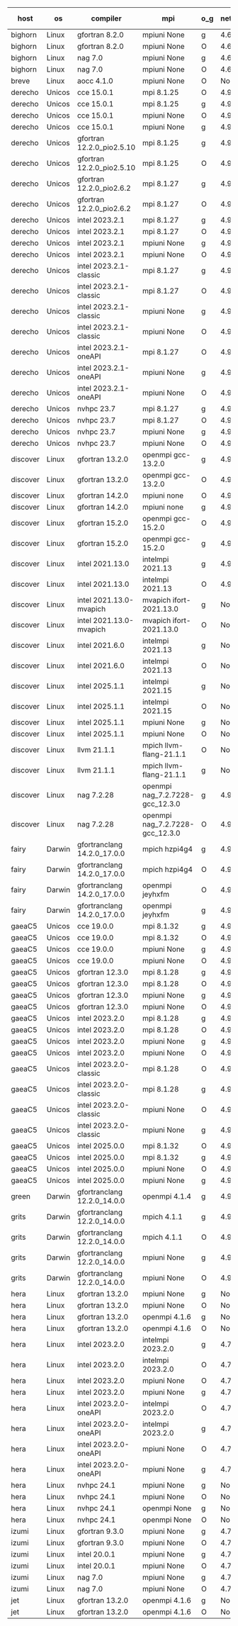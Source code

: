 

| host     | os       | compiler                              | mpi                      | o_g        | netcdf        | build       | u_pass          | u_fail          | s_pass            | s_fail            | e_pass             | e_fail             | nuopc_pass       | nuopc_fail       | artifacts link          |
|----------|----------|---------------------------------------|--------------------------|------------|---------------|-------------|-----------------|-----------------|-------------------|-------------------|--------------------|--------------------|------------------|------------------|-------------------------|
| bighorn | Linux | gfortran 8.2.0 | mpiuni None  | g | 4.6.1  | PASS | 12660 | 0 | 9 | 0 | 43 | 0 | None | None | <a href="https://github.com/esmf-org/esmf-test-artifacts/tree/ef75836139714316423c567cb59aa5ee9b963735/develop/gfortran/8.2.0/g/mpiuni/None" target="_blank">ef75836</a> | 
| bighorn | Linux | gfortran 8.2.0 | mpiuni None  | O | 4.6.1  | PASS | 12660 | 0 | 9 | 0 | 43 | 0 | None | None | <a href="https://github.com/esmf-org/esmf-test-artifacts/tree/95fa087710cacfb4b07c4b8a09a3c7a9d7d3254d/develop/gfortran/8.2.0/O/mpiuni/None" target="_blank">95fa087</a> | 
| bighorn | Linux | nag 7.0 | mpiuni None  | g | 4.6.1  | PASS | 12660 | 0 | 9 | 0 | 43 | 0 | None | None | <a href="https://github.com/esmf-org/esmf-test-artifacts/tree/07fbfb9b5df856abac39cbbd08770c88eed66d8e/develop/nag/7.0/g/mpiuni/None" target="_blank">07fbfb9</a> | 
| bighorn | Linux | nag 7.0 | mpiuni None  | O | 4.6.1  | PASS | 12660 | 0 | 9 | 0 | 43 | 0 | None | None | <a href="https://github.com/esmf-org/esmf-test-artifacts/tree/b933653c3b7d50666ba6ac208507d910e7465752/develop/nag/7.0/O/mpiuni/None" target="_blank">b933653</a> | 
| breve | Linux | aocc 4.1.0 | mpiuni None  | O | None  | PASS | 12634 | 26 | 9 | 0 | 43 | 0 | None | None | <a href="https://github.com/esmf-org/esmf-test-artifacts/tree/d7b588e4bb1671f38ccba217d20c7f5322fcd5da/develop/aocc/4.1.0/O/mpiuni/None" target="_blank">d7b588e</a> | 
| derecho | Unicos | cce 15.0.1 | mpi 8.1.25  | O | 4.9.2  | PASS | 14252 | 79 | 51 | 0 | 81 | 0 | 63 | 0 | <a href="https://github.com/esmf-org/esmf-test-artifacts/tree/22819756f286304bf0671b3b005ff4791ce768f4/develop/cce/15.0.1/O/mpi/8.1.25" target="_blank">2281975</a> | 
| derecho | Unicos | cce 15.0.1 | mpi 8.1.25  | g | 4.9.2  | PASS | 14132 | 199 | 51 | 0 | 81 | 0 | 63 | 0 | <a href="https://github.com/esmf-org/esmf-test-artifacts/tree/68b1e4c551fac76d4637dc3681336429efaf05d1/develop/cce/15.0.1/g/mpi/8.1.25" target="_blank">68b1e4c</a> | 
| derecho | Unicos | cce 15.0.1 | mpiuni None  | O | 4.9.2  | PASS | 12424 | 236 | 9 | 0 | 43 | 0 | None | None | <a href="https://github.com/esmf-org/esmf-test-artifacts/tree/086193d6ba92c24827679407f6998ff6e380ff0c/develop/cce/15.0.1/O/mpiuni/None" target="_blank">086193d</a> | 
| derecho | Unicos | cce 15.0.1 | mpiuni None  | g | 4.9.2  | PASS | 12583 | 77 | 9 | 0 | 43 | 0 | None | None | <a href="https://github.com/esmf-org/esmf-test-artifacts/tree/42bebf5b7eee4194e8ddaf1189cdcfcdc167f0c0/develop/cce/15.0.1/g/mpiuni/None" target="_blank">42bebf5</a> | 
| derecho | Unicos | gfortran 12.2.0_pio2.5.10 | mpi 8.1.25  | g | 4.9.2  | PASS | 14331 | 0 | 51 | 0 | 81 | 0 | 63 | 0 | <a href="https://github.com/esmf-org/esmf-test-artifacts/tree/57c1db39ae4b82e2049435876b11acbdf83c7556/develop/gfortran/12.2.0_pio2.5.10/g/mpi/8.1.25" target="_blank">57c1db3</a> | 
| derecho | Unicos | gfortran 12.2.0_pio2.5.10 | mpi 8.1.25  | O | 4.9.2  | PASS | 14331 | 0 | 51 | 0 | 81 | 0 | 63 | 0 | <a href="https://github.com/esmf-org/esmf-test-artifacts/tree/7e9e62da1c5b8e0214f3b1ce5a08088b6f53b8ae/develop/gfortran/12.2.0_pio2.5.10/O/mpi/8.1.25" target="_blank">7e9e62d</a> | 
| derecho | Unicos | gfortran 12.2.0_pio2.6.2 | mpi 8.1.27  | g | 4.9.2  | PASS | 14331 | 0 | 51 | 0 | 81 | 0 | 63 | 0 | <a href="https://github.com/esmf-org/esmf-test-artifacts/tree/bfff5ed63aed4816761e9a86beb6777b967537be/develop/gfortran/12.2.0_pio2.6.2/g/mpi/8.1.27" target="_blank">bfff5ed</a> | 
| derecho | Unicos | gfortran 12.2.0_pio2.6.2 | mpi 8.1.27  | O | 4.9.2  | PASS | 14331 | 0 | 51 | 0 | 81 | 0 | 63 | 0 | <a href="https://github.com/esmf-org/esmf-test-artifacts/tree/8ebbbbde5757071005d71e5fbb8997858b7c9324/develop/gfortran/12.2.0_pio2.6.2/O/mpi/8.1.27" target="_blank">8ebbbbd</a> | 
| derecho | Unicos | intel 2023.2.1 | mpi 8.1.27  | g | 4.9.2  | PASS | 14331 | 0 | 51 | 0 | 81 | 0 | 64 | 0 | <a href="https://github.com/esmf-org/esmf-test-artifacts/tree/158b508913d23e746e41d82a13b67d3c9cad7062/develop/intel/2023.2.1/g/mpi/8.1.27" target="_blank">158b508</a> | 
| derecho | Unicos | intel 2023.2.1 | mpi 8.1.27  | O | 4.9.2  | PASS | 14331 | 0 | 51 | 0 | 81 | 0 | 64 | 0 | <a href="https://github.com/esmf-org/esmf-test-artifacts/tree/207ca8959dc3a3901e0ff38ec84f07cca7ec1ba8/develop/intel/2023.2.1/O/mpi/8.1.27" target="_blank">207ca89</a> | 
| derecho | Unicos | intel 2023.2.1 | mpiuni None  | g | 4.9.2  | PASS | 12660 | 0 | 9 | 0 | 43 | 0 | None | None | <a href="https://github.com/esmf-org/esmf-test-artifacts/tree/02029f14f88368823ffac26e49232b0ce8fe38f2/develop/intel/2023.2.1/g/mpiuni/None" target="_blank">02029f1</a> | 
| derecho | Unicos | intel 2023.2.1 | mpiuni None  | O | 4.9.2  | PASS | 12660 | 0 | 9 | 0 | 43 | 0 | None | None | <a href="https://github.com/esmf-org/esmf-test-artifacts/tree/30bf7e09b158d92f50bc8969d948f5710888fdc1/develop/intel/2023.2.1/O/mpiuni/None" target="_blank">30bf7e0</a> | 
| derecho | Unicos | intel 2023.2.1-classic | mpi 8.1.27  | g | 4.9.2  | PASS | None | None | None | None | None | None | None | None | <a href="https://github.com/esmf-org/esmf-test-artifacts/tree/745cdb649f29e87b58c9fc94a301d1f28fa812cb/develop/intel/2023.2.1-classic/g/mpi/8.1.27" target="_blank">745cdb6</a> | 
| derecho | Unicos | intel 2023.2.1-classic | mpi 8.1.27  | O | 4.9.2  | PASS | 14331 | 0 | 51 | 0 | 81 | 0 | 63 | 0 | <a href="https://github.com/esmf-org/esmf-test-artifacts/tree/bb448d0f8db72aedc2aa06d5ecea423cc7904e57/develop/intel/2023.2.1-classic/O/mpi/8.1.27" target="_blank">bb448d0</a> | 
| derecho | Unicos | intel 2023.2.1-classic | mpiuni None  | g | 4.9.2  | PASS | 12660 | 0 | 9 | 0 | 43 | 0 | None | None | <a href="https://github.com/esmf-org/esmf-test-artifacts/tree/9705fb737431da377fe1bce047fd3f39c737ee77/develop/intel/2023.2.1-classic/g/mpiuni/None" target="_blank">9705fb7</a> | 
| derecho | Unicos | intel 2023.2.1-classic | mpiuni None  | O | 4.9.2  | PASS | 12660 | 0 | 9 | 0 | 43 | 0 | None | None | <a href="https://github.com/esmf-org/esmf-test-artifacts/tree/12ccfd6b95f23e64ea9ad391ab88d0f921747e15/develop/intel/2023.2.1-classic/O/mpiuni/None" target="_blank">12ccfd6</a> | 
| derecho | Unicos | intel 2023.2.1-oneAPI | mpi 8.1.27  | O | 4.9.2  | PASS | 14331 | 0 | 50 | 1 | 81 | 0 | 63 | 0 | <a href="https://github.com/esmf-org/esmf-test-artifacts/tree/69a32bc8d8edefb5b9ef090e896083b89deb24f7/develop/intel/2023.2.1-oneAPI/O/mpi/8.1.27" target="_blank">69a32bc</a> | 
| derecho | Unicos | intel 2023.2.1-oneAPI | mpiuni None  | g | 4.9.2  | PASS | 12660 | 0 | 9 | 0 | 43 | 0 | None | None | <a href="https://github.com/esmf-org/esmf-test-artifacts/tree/e2049197e98e1e43205f1920d9c5693afa646eb9/develop/intel/2023.2.1-oneAPI/g/mpiuni/None" target="_blank">e204919</a> | 
| derecho | Unicos | intel 2023.2.1-oneAPI | mpiuni None  | O | 4.9.2  | PASS | 12660 | 0 | 9 | 0 | 43 | 0 | None | None | <a href="https://github.com/esmf-org/esmf-test-artifacts/tree/39a1075f6aba6365d335eaa9a8392c06c4090094/develop/intel/2023.2.1-oneAPI/O/mpiuni/None" target="_blank">39a1075</a> | 
| derecho | Unicos | nvhpc 23.7 | mpi 8.1.27  | g | 4.9.2  | PASS | 14331 | 0 | 51 | 0 | 81 | 0 | 63 | 0 | <a href="https://github.com/esmf-org/esmf-test-artifacts/tree/25dd9c26df4bfb433c78c9569b0033f1db03cfe3/develop/nvhpc/23.7/g/mpi/8.1.27" target="_blank">25dd9c2</a> | 
| derecho | Unicos | nvhpc 23.7 | mpi 8.1.27  | O | 4.9.2  | PASS | 14331 | 0 | 51 | 0 | 81 | 0 | 63 | 0 | <a href="https://github.com/esmf-org/esmf-test-artifacts/tree/35f3f29f2cf67ae0470f09b5fd02cb9f26602d14/develop/nvhpc/23.7/O/mpi/8.1.27" target="_blank">35f3f29</a> | 
| derecho | Unicos | nvhpc 23.7 | mpiuni None  | g | 4.9.2  | PASS | 12660 | 0 | 9 | 0 | 43 | 0 | None | None | <a href="https://github.com/esmf-org/esmf-test-artifacts/tree/8ae50bd922f058565f9468b925c89937f6925db2/develop/nvhpc/23.7/g/mpiuni/None" target="_blank">8ae50bd</a> | 
| derecho | Unicos | nvhpc 23.7 | mpiuni None  | O | 4.9.2  | PASS | 12660 | 0 | 9 | 0 | 43 | 0 | None | None | <a href="https://github.com/esmf-org/esmf-test-artifacts/tree/c587254996b0a9b0d3c6f907e16cdc4002523e28/develop/nvhpc/23.7/O/mpiuni/None" target="_blank">c587254</a> | 
| discover | Linux | gfortran 13.2.0 | openmpi gcc-13.2.0  | g | 4.9.2  | PASS | None | None | None | None | None | None | None | None | <a href="https://github.com/esmf-org/esmf-test-artifacts/tree/cde984f6ae0c6d33dc89bbee83b4ecf0f6f8c99d/develop/gfortran/13.2.0/g/openmpi/gcc-13.2.0" target="_blank">cde984f</a> | 
| discover | Linux | gfortran 13.2.0 | openmpi gcc-13.2.0  | O | 4.9.2  | PASS | 14331 | 0 | 51 | 0 | 81 | 0 | 63 | 0 | <a href="https://github.com/esmf-org/esmf-test-artifacts/tree/d65bcdf9625751ab2c5c02ce8535d24261021a91/develop/gfortran/13.2.0/O/openmpi/gcc-13.2.0" target="_blank">d65bcdf</a> | 
| discover | Linux | gfortran 14.2.0 | mpiuni none  | O | 4.9.2  | PASS | None | None | None | None | None | None | None | None | <a href="https://github.com/esmf-org/esmf-test-artifacts/tree/72ea0f6e547c7303429ebe07c13a1525f6d9dd94/develop/gfortran/14.2.0/O/mpiuni/none" target="_blank">72ea0f6</a> | 
| discover | Linux | gfortran 14.2.0 | mpiuni none  | g | 4.9.2  | PASS | None | None | None | None | None | None | None | None | <a href="https://github.com/esmf-org/esmf-test-artifacts/tree/51d760ccf6551cf0e645c18e15f2b3b797ab0532/develop/gfortran/14.2.0/g/mpiuni/none" target="_blank">51d760c</a> | 
| discover | Linux | gfortran 15.2.0 | openmpi gcc-15.2.0  | O | 4.9.2  | FAIL | None | None | None | None | None | None | None | None | <a href="https://github.com/esmf-org/esmf-test-artifacts/tree/6a348fac3631fd9a111bd826c8508aba67c70066/develop/gfortran/15.2.0/O/openmpi/gcc-15.2.0" target="_blank">6a348fa</a> | 
| discover | Linux | gfortran 15.2.0 | openmpi gcc-15.2.0  | g | 4.9.2  | FAIL | None | None | None | None | None | None | None | None | <a href="https://github.com/esmf-org/esmf-test-artifacts/tree/53d7566016c166c35fc2be45e6dccb153f9be1dd/develop/gfortran/15.2.0/g/openmpi/gcc-15.2.0" target="_blank">53d7566</a> | 
| discover | Linux | intel 2021.13.0 | intelmpi 2021.13  | g | 4.9.2  | PASS | None | None | None | None | None | None | None | None | <a href="https://github.com/esmf-org/esmf-test-artifacts/tree/04fcdece092fa02e4c76e573897b6217e8319c1e/develop/intel/2021.13.0/g/intelmpi/2021.13" target="_blank">04fcdec</a> | 
| discover | Linux | intel 2021.13.0 | intelmpi 2021.13  | O | 4.9.2  | PASS | None | None | None | None | None | None | None | None | <a href="https://github.com/esmf-org/esmf-test-artifacts/tree/2bd7182a46a4c670979923364307de2fac92af3d/develop/intel/2021.13.0/O/intelmpi/2021.13" target="_blank">2bd7182</a> | 
| discover | Linux | intel 2021.13.0-mvapich | mvapich ifort-2021.13.0  | g | None  | PASS | None | None | None | None | None | None | None | None | <a href="https://github.com/esmf-org/esmf-test-artifacts/tree/acc25ffd92161544f19a78cb5f16ece6fbb172bb/develop/intel/2021.13.0-mvapich/g/mvapich/ifort-2021.13.0" target="_blank">acc25ff</a> | 
| discover | Linux | intel 2021.13.0-mvapich | mvapich ifort-2021.13.0  | O | None  | PASS | None | None | None | None | None | None | None | None | <a href="https://github.com/esmf-org/esmf-test-artifacts/tree/d191f0e7f2de852736ce787fa0c3ea0b856e19b0/develop/intel/2021.13.0-mvapich/O/mvapich/ifort-2021.13.0" target="_blank">d191f0e</a> | 
| discover | Linux | intel 2021.6.0 | intelmpi 2021.13  | g | None  | PASS | None | None | None | None | None | None | None | None | <a href="https://github.com/esmf-org/esmf-test-artifacts/tree/fe79c069bed2867ff88191e15b338f0ee5b22330/develop/intel/2021.6.0/g/intelmpi/2021.13" target="_blank">fe79c06</a> | 
| discover | Linux | intel 2021.6.0 | intelmpi 2021.13  | O | None  | PASS | None | None | None | None | None | None | None | None | <a href="https://github.com/esmf-org/esmf-test-artifacts/tree/10e1fc22de88c8be00302f5027315b482d3f7541/develop/intel/2021.6.0/O/intelmpi/2021.13" target="_blank">10e1fc2</a> | 
| discover | Linux | intel 2025.1.1 | intelmpi 2021.15  | g | None  | PASS | None | None | None | None | None | None | None | None | <a href="https://github.com/esmf-org/esmf-test-artifacts/tree/a38987c34974bd40a51c43c9d1d3567a4a6c5fc8/develop/intel/2025.1.1/g/intelmpi/2021.15" target="_blank">a38987c</a> | 
| discover | Linux | intel 2025.1.1 | intelmpi 2021.15  | O | None  | PASS | None | None | None | None | None | None | None | None | <a href="https://github.com/esmf-org/esmf-test-artifacts/tree/9f36100f27163b59a90299e86b9059625f053941/develop/intel/2025.1.1/O/intelmpi/2021.15" target="_blank">9f36100</a> | 
| discover | Linux | intel 2025.1.1 | mpiuni None  | g | None  | PASS | 12660 | 0 | 9 | 0 | 43 | 0 | None | None | <a href="https://github.com/esmf-org/esmf-test-artifacts/tree/0900817130e918ff5e3b64dbd0519f7e0b322e22/develop/intel/2025.1.1/g/mpiuni/None" target="_blank">0900817</a> | 
| discover | Linux | intel 2025.1.1 | mpiuni None  | O | None  | PASS | 12660 | 0 | 9 | 0 | 43 | 0 | None | None | <a href="https://github.com/esmf-org/esmf-test-artifacts/tree/66cebbc02a79e21e02e0ff94a50d7091566b866a/develop/intel/2025.1.1/O/mpiuni/None" target="_blank">66cebbc</a> | 
| discover | Linux | llvm 21.1.1 | mpich llvm-flang-21.1.1  | O | None  | PASS | None | None | None | None | None | None | None | None | <a href="https://github.com/esmf-org/esmf-test-artifacts/tree/d05e4b79f5593d3eb5ddd4045a13ece3b8c78f5d/develop/llvm/21.1.1/O/mpich/llvm-flang-21.1.1" target="_blank">d05e4b7</a> | 
| discover | Linux | llvm 21.1.1 | mpich llvm-flang-21.1.1  | g | None  | PASS | None | None | None | None | None | None | None | None | <a href="https://github.com/esmf-org/esmf-test-artifacts/tree/b98cef25b386902f44cf1a3a9c049bff3f79b1ef/develop/llvm/21.1.1/g/mpich/llvm-flang-21.1.1" target="_blank">b98cef2</a> | 
| discover | Linux | nag 7.2.28 | openmpi nag_7.2.7228-gcc_12.3.0  | g | 4.9.2  | PASS | None | None | None | None | None | None | None | None | <a href="https://github.com/esmf-org/esmf-test-artifacts/tree/69734847f160cb5def771d3f2a866de0af00188c/develop/nag/7.2.28/g/openmpi/nag_7.2.7228-gcc_12.3.0" target="_blank">6973484</a> | 
| discover | Linux | nag 7.2.28 | openmpi nag_7.2.7228-gcc_12.3.0  | O | 4.9.2  | PASS | None | None | None | None | None | None | None | None | <a href="https://github.com/esmf-org/esmf-test-artifacts/tree/1e4e633cf646f80be2d1a0ecba14f6d3fc81cbda/develop/nag/7.2.28/O/openmpi/nag_7.2.7228-gcc_12.3.0" target="_blank">1e4e633</a> | 
| fairy | Darwin | gfortranclang 14.2.0_17.0.0 | mpich hzpi4g4  | g | 4.9.2  | PASS | None | None | None | None | None | None | None | None | <a href="https://github.com/esmf-org/esmf-test-artifacts/tree/f5e4fced7e5427d85ae20db60e267bb9a9904e1d/develop/gfortranclang/14.2.0_17.0.0/g/mpich/hzpi4g4" target="_blank">f5e4fce</a> | 
| fairy | Darwin | gfortranclang 14.2.0_17.0.0 | mpich hzpi4g4  | O | 4.9.2  | PASS | 14330 | 1 | 51 | 0 | 81 | 0 | 63 | 0 | <a href="https://github.com/esmf-org/esmf-test-artifacts/tree/119791f9ee6cafa4b8caf49ae6cb5b07f35514e8/develop/gfortranclang/14.2.0_17.0.0/O/mpich/hzpi4g4" target="_blank">119791f</a> | 
| fairy | Darwin | gfortranclang 14.2.0_17.0.0 | openmpi jeyhxfm  | O | 4.9.2  | PASS | 14331 | 0 | 51 | 0 | 81 | 0 | 63 | 0 | <a href="https://github.com/esmf-org/esmf-test-artifacts/tree/46323735a05fc1148aca7195adfea8f03d4a76d7/develop/gfortranclang/14.2.0_17.0.0/O/openmpi/jeyhxfm" target="_blank">4632373</a> | 
| fairy | Darwin | gfortranclang 14.2.0_17.0.0 | openmpi jeyhxfm  | g | 4.9.2  | PASS | 14331 | 0 | 51 | 0 | 81 | 0 | 63 | 0 | <a href="https://github.com/esmf-org/esmf-test-artifacts/tree/461dc3131b420d84e045e9858c8d45d78a16f0bc/develop/gfortranclang/14.2.0_17.0.0/g/openmpi/jeyhxfm" target="_blank">461dc31</a> | 
| gaeaC5 | Unicos | cce 19.0.0 | mpi 8.1.32  | g | 4.9.0  | PASS | 9775 | 4286 | None | None | None | None | 62 | 1 | <a href="https://github.com/esmf-org/esmf-test-artifacts/tree/b07d87e5ee0c0e5d2e5eb089052ba517b7cdf923/develop/cce/19.0.0/g/mpi/8.1.32" target="_blank">b07d87e</a> | 
| gaeaC5 | Unicos | cce 19.0.0 | mpi 8.1.32  | O | 4.9.0  | PASS | 14284 | 47 | None | None | None | None | 62 | 1 | <a href="https://github.com/esmf-org/esmf-test-artifacts/tree/cb0c8dfaf9bed62fdce5b7ed95c3e33e3760d896/develop/cce/19.0.0/O/mpi/8.1.32" target="_blank">cb0c8df</a> | 
| gaeaC5 | Unicos | cce 19.0.0 | mpiuni None  | g | 4.9.0  | PASS | 8895 | 3765 | None | None | None | None | None | None | <a href="https://github.com/esmf-org/esmf-test-artifacts/tree/a445368b9687c8fc77d4beb0f3a7265d35737abe/develop/cce/19.0.0/g/mpiuni/None" target="_blank">a445368</a> | 
| gaeaC5 | Unicos | cce 19.0.0 | mpiuni None  | O | 4.9.0  | PASS | 12616 | 44 | None | None | None | None | None | None | <a href="https://github.com/esmf-org/esmf-test-artifacts/tree/c2ad63ba43196b8bfddd1e038cff0be44ef8c044/develop/cce/19.0.0/O/mpiuni/None" target="_blank">c2ad63b</a> | 
| gaeaC5 | Unicos | gfortran 12.3.0 | mpi 8.1.28  | g | 4.9.0  | PASS | 14331 | 0 | 51 | 0 | 81 | 0 | 63 | 0 | <a href="https://github.com/esmf-org/esmf-test-artifacts/tree/481847d462742b7a6b66d895be4d92bce1091581/develop/gfortran/12.3.0/g/mpi/8.1.28" target="_blank">481847d</a> | 
| gaeaC5 | Unicos | gfortran 12.3.0 | mpi 8.1.28  | O | 4.9.0  | PASS | 14331 | 0 | 51 | 0 | 81 | 0 | 63 | 0 | <a href="https://github.com/esmf-org/esmf-test-artifacts/tree/f82056fdd6c94282292a3fb0096938df87c12c23/develop/gfortran/12.3.0/O/mpi/8.1.28" target="_blank">f82056f</a> | 
| gaeaC5 | Unicos | gfortran 12.3.0 | mpiuni None  | g | 4.9.0  | PASS | 12660 | 0 | 9 | 0 | 43 | 0 | None | None | <a href="https://github.com/esmf-org/esmf-test-artifacts/tree/2638b43bde070f7840eed979e8fa0d9d759c5ee9/develop/gfortran/12.3.0/g/mpiuni/None" target="_blank">2638b43</a> | 
| gaeaC5 | Unicos | gfortran 12.3.0 | mpiuni None  | O | 4.9.0  | PASS | 12660 | 0 | 9 | 0 | 43 | 0 | None | None | <a href="https://github.com/esmf-org/esmf-test-artifacts/tree/05cff980f8d8ff4dfc7c8874ba959ba4e0ca24b0/develop/gfortran/12.3.0/O/mpiuni/None" target="_blank">05cff98</a> | 
| gaeaC5 | Unicos | intel 2023.2.0 | mpi 8.1.28  | g | 4.9.0  | PASS | 14331 | 0 | 51 | 0 | 81 | 0 | 63 | 0 | <a href="https://github.com/esmf-org/esmf-test-artifacts/tree/f5b67773fefcc404da82c90e31586f7b0622aa53/develop/intel/2023.2.0/g/mpi/8.1.28" target="_blank">f5b6777</a> | 
| gaeaC5 | Unicos | intel 2023.2.0 | mpi 8.1.28  | O | 4.9.0  | PASS | 14331 | 0 | 51 | 0 | 81 | 0 | 63 | 0 | <a href="https://github.com/esmf-org/esmf-test-artifacts/tree/9d3c8a2dfef3aa68467750ee02c7eb9b3d7fb44b/develop/intel/2023.2.0/O/mpi/8.1.28" target="_blank">9d3c8a2</a> | 
| gaeaC5 | Unicos | intel 2023.2.0 | mpiuni None  | g | 4.9.0  | PASS | 12660 | 0 | 9 | 0 | 43 | 0 | None | None | <a href="https://github.com/esmf-org/esmf-test-artifacts/tree/fec62abfa633ffc90fd14fca2ea19377bbeac461/develop/intel/2023.2.0/g/mpiuni/None" target="_blank">fec62ab</a> | 
| gaeaC5 | Unicos | intel 2023.2.0 | mpiuni None  | O | 4.9.0  | PASS | 12660 | 0 | 9 | 0 | 43 | 0 | None | None | <a href="https://github.com/esmf-org/esmf-test-artifacts/tree/374af8c496453ce7096239f69a421cf6b6495162/develop/intel/2023.2.0/O/mpiuni/None" target="_blank">374af8c</a> | 
| gaeaC5 | Unicos | intel 2023.2.0-classic | mpi 8.1.28  | O | 4.9.0  | PASS | 14331 | 0 | 51 | 0 | 81 | 0 | 63 | 0 | <a href="https://github.com/esmf-org/esmf-test-artifacts/tree/a2152af2804e1c4a2c26aed1183d5395a69f5258/develop/intel/2023.2.0-classic/O/mpi/8.1.28" target="_blank">a2152af</a> | 
| gaeaC5 | Unicos | intel 2023.2.0-classic | mpi 8.1.28  | g | 4.9.0  | PASS | 14331 | 0 | 51 | 0 | 81 | 0 | 63 | 0 | <a href="https://github.com/esmf-org/esmf-test-artifacts/tree/1605449d895bdd8369a09f44af4941e92aacd10f/develop/intel/2023.2.0-classic/g/mpi/8.1.28" target="_blank">1605449</a> | 
| gaeaC5 | Unicos | intel 2023.2.0-classic | mpiuni None  | O | 4.9.0  | PASS | 12660 | 0 | 9 | 0 | 43 | 0 | None | None | <a href="https://github.com/esmf-org/esmf-test-artifacts/tree/2ebb3d100a6bf68298ac3752be906daedcf3195a/develop/intel/2023.2.0-classic/O/mpiuni/None" target="_blank">2ebb3d1</a> | 
| gaeaC5 | Unicos | intel 2023.2.0-classic | mpiuni None  | g | 4.9.0  | PASS | 12660 | 0 | 9 | 0 | 43 | 0 | None | None | <a href="https://github.com/esmf-org/esmf-test-artifacts/tree/a0b4432c9389615da604bd83543a8e8d66d0fa7b/develop/intel/2023.2.0-classic/g/mpiuni/None" target="_blank">a0b4432</a> | 
| gaeaC5 | Unicos | intel 2025.0.0 | mpi 8.1.32  | O | 4.9.0  | PASS | 14331 | 0 | 51 | 0 | 81 | 0 | 63 | 0 | <a href="https://github.com/esmf-org/esmf-test-artifacts/tree/6070d126d60f8c173dfffbde8d47f66ab92b8689/develop/intel/2025.0.0/O/mpi/8.1.32" target="_blank">6070d12</a> | 
| gaeaC5 | Unicos | intel 2025.0.0 | mpi 8.1.32  | g | 4.9.0  | PASS | 14331 | 0 | 51 | 0 | 81 | 0 | 63 | 0 | <a href="https://github.com/esmf-org/esmf-test-artifacts/tree/ecc5933cc82b0723f6abe4f8f1c1b1fdc1de4b8f/develop/intel/2025.0.0/g/mpi/8.1.32" target="_blank">ecc5933</a> | 
| gaeaC5 | Unicos | intel 2025.0.0 | mpiuni None  | O | 4.9.0  | PASS | 12660 | 0 | 9 | 0 | 43 | 0 | None | None | <a href="https://github.com/esmf-org/esmf-test-artifacts/tree/d98f1e14517f774bf764637cb8138c6eba8d3fa4/develop/intel/2025.0.0/O/mpiuni/None" target="_blank">d98f1e1</a> | 
| gaeaC5 | Unicos | intel 2025.0.0 | mpiuni None  | g | 4.9.0  | PASS | 12660 | 0 | 9 | 0 | 43 | 0 | None | None | <a href="https://github.com/esmf-org/esmf-test-artifacts/tree/510d1c693a5a1fcf31e9629dd1ac7c52936c7d13/develop/intel/2025.0.0/g/mpiuni/None" target="_blank">510d1c6</a> | 
| green | Darwin | gfortranclang 12.2.0_14.0.0 | openmpi 4.1.4  | g | 4.9.3  | PASS | None | None | None | None | None | None | None | None | <a href="https://github.com/esmf-org/esmf-test-artifacts/tree/da8f927a3bc342262034bbd2e65e44aa23def068/develop/gfortranclang/12.2.0_14.0.0/g/openmpi/4.1.4" target="_blank">da8f927</a> | 
| grits | Darwin | gfortranclang 12.2.0_14.0.0 | mpich 4.1.1  | g | 4.9.3  | PASS | 14331 | 0 | 51 | 0 | 81 | 0 | 63 | 0 | <a href="https://github.com/esmf-org/esmf-test-artifacts/tree/bc0145b13e2f2626132760f418a056407ee40691/develop/gfortranclang/12.2.0_14.0.0/g/mpich/4.1.1" target="_blank">bc0145b</a> | 
| grits | Darwin | gfortranclang 12.2.0_14.0.0 | mpich 4.1.1  | O | 4.9.3  | PASS | 14331 | 0 | 51 | 0 | 81 | 0 | 63 | 0 | <a href="https://github.com/esmf-org/esmf-test-artifacts/tree/15cff89f8a17eb20bd0c7a41f2821f625c6055a6/develop/gfortranclang/12.2.0_14.0.0/O/mpich/4.1.1" target="_blank">15cff89</a> | 
| grits | Darwin | gfortranclang 12.2.0_14.0.0 | mpiuni None  | g | 4.9.3  | PASS | 12660 | 0 | 9 | 0 | 43 | 0 | None | None | <a href="https://github.com/esmf-org/esmf-test-artifacts/tree/c3194cf77ab9fba1015431c231d054c5166a0ceb/develop/gfortranclang/12.2.0_14.0.0/g/mpiuni/None" target="_blank">c3194cf</a> | 
| grits | Darwin | gfortranclang 12.2.0_14.0.0 | mpiuni None  | O | 4.9.3  | PASS | 12660 | 0 | 9 | 0 | 43 | 0 | None | None | <a href="https://github.com/esmf-org/esmf-test-artifacts/tree/922ba2d3a10027c7c43c1f62cc327257a53a8d0f/develop/gfortranclang/12.2.0_14.0.0/O/mpiuni/None" target="_blank">922ba2d</a> | 
| hera | Linux | gfortran 13.2.0 | mpiuni None  | g | None  | PASS | 12660 | 0 | 9 | 0 | 43 | 0 | None | None | <a href="https://github.com/esmf-org/esmf-test-artifacts/tree/abd46e86612055b0d6ab17b82d4af2960ac1e4cb/develop/gfortran/13.2.0/g/mpiuni/None" target="_blank">abd46e8</a> | 
| hera | Linux | gfortran 13.2.0 | mpiuni None  | O | None  | PASS | 12660 | 0 | 9 | 0 | 43 | 0 | None | None | <a href="https://github.com/esmf-org/esmf-test-artifacts/tree/b2850ee65756cb74f130649f6220a3c24faead5d/develop/gfortran/13.2.0/O/mpiuni/None" target="_blank">b2850ee</a> | 
| hera | Linux | gfortran 13.2.0 | openmpi 4.1.6  | g | None  | PASS | 14331 | 0 | 51 | 0 | 81 | 0 | 63 | 0 | <a href="https://github.com/esmf-org/esmf-test-artifacts/tree/66da4f9c6d6abd27800c2ad5d8bf8308944d2f3d/develop/gfortran/13.2.0/g/openmpi/4.1.6" target="_blank">66da4f9</a> | 
| hera | Linux | gfortran 13.2.0 | openmpi 4.1.6  | O | None  | PASS | 14331 | 0 | 51 | 0 | 81 | 0 | 63 | 0 | <a href="https://github.com/esmf-org/esmf-test-artifacts/tree/67e383d6cd304d5ef317b62ed8386a8bed75fce7/develop/gfortran/13.2.0/O/openmpi/4.1.6" target="_blank">67e383d</a> | 
| hera | Linux | intel 2023.2.0 | intelmpi 2023.2.0  | g | 4.7.0  | PASS | 14331 | 0 | 51 | 0 | 81 | 0 | 63 | 0 | <a href="https://github.com/esmf-org/esmf-test-artifacts/tree/245f21bc291a9fbb667d2789a612a8a3c335a4fe/develop/intel/2023.2.0/g/intelmpi/2023.2.0" target="_blank">245f21b</a> | 
| hera | Linux | intel 2023.2.0 | intelmpi 2023.2.0  | O | 4.7.0  | PASS | 14331 | 0 | 51 | 0 | 81 | 0 | 63 | 0 | <a href="https://github.com/esmf-org/esmf-test-artifacts/tree/707902e4a673ba266f84ef056d464d0756b13a02/develop/intel/2023.2.0/O/intelmpi/2023.2.0" target="_blank">707902e</a> | 
| hera | Linux | intel 2023.2.0 | mpiuni None  | O | 4.7.0  | PASS | 12660 | 0 | 9 | 0 | 43 | 0 | None | None | <a href="https://github.com/esmf-org/esmf-test-artifacts/tree/16da3756d2d7c3e143b35cacea073f1259485518/develop/intel/2023.2.0/O/mpiuni/None" target="_blank">16da375</a> | 
| hera | Linux | intel 2023.2.0 | mpiuni None  | g | 4.7.0  | PASS | None | None | None | None | None | None | None | None | <a href="https://github.com/esmf-org/esmf-test-artifacts/tree/05edc7e05e1a91599485eeef722556e533339ee2/develop/intel/2023.2.0/g/mpiuni/None" target="_blank">05edc7e</a> | 
| hera | Linux | intel 2023.2.0-oneAPI | intelmpi 2023.2.0  | O | 4.7.0  | PASS | 14331 | 0 | 50 | 1 | 81 | 0 | 63 | 0 | <a href="https://github.com/esmf-org/esmf-test-artifacts/tree/dbb220cf0b60e050677c833f8493ced39098cb28/develop/intel/2023.2.0-oneAPI/O/intelmpi/2023.2.0" target="_blank">dbb220c</a> | 
| hera | Linux | intel 2023.2.0-oneAPI | intelmpi 2023.2.0  | g | 4.7.0  | PASS | 14331 | 0 | 51 | 0 | 81 | 0 | 63 | 0 | <a href="https://github.com/esmf-org/esmf-test-artifacts/tree/86f7e1ba3a551c8a4664d1b2d09625d0cccda0bd/develop/intel/2023.2.0-oneAPI/g/intelmpi/2023.2.0" target="_blank">86f7e1b</a> | 
| hera | Linux | intel 2023.2.0-oneAPI | mpiuni None  | O | 4.7.0  | PASS | 12660 | 0 | 9 | 0 | 43 | 0 | None | None | <a href="https://github.com/esmf-org/esmf-test-artifacts/tree/f72748e77da558172628a423325b95a0dc4f5213/develop/intel/2023.2.0-oneAPI/O/mpiuni/None" target="_blank">f72748e</a> | 
| hera | Linux | intel 2023.2.0-oneAPI | mpiuni None  | g | 4.7.0  | PASS | 12660 | 0 | 9 | 0 | 43 | 0 | None | None | <a href="https://github.com/esmf-org/esmf-test-artifacts/tree/ff3fb9c1fe5b2badb955a00b468969b8e3d5500b/develop/intel/2023.2.0-oneAPI/g/mpiuni/None" target="_blank">ff3fb9c</a> | 
| hera | Linux | nvhpc 24.1 | mpiuni None  | g | None  | PASS | 12660 | 0 | 9 | 0 | 43 | 0 | None | None | <a href="https://github.com/esmf-org/esmf-test-artifacts/tree/5983d0aa4ea5666bbfa785a187f68c5116424952/develop/nvhpc/24.1/g/mpiuni/None" target="_blank">5983d0a</a> | 
| hera | Linux | nvhpc 24.1 | mpiuni None  | O | None  | PASS | 12660 | 0 | 9 | 0 | 43 | 0 | None | None | <a href="https://github.com/esmf-org/esmf-test-artifacts/tree/12c712cec6a8b33e5736282bcc8d50c4decd81da/develop/nvhpc/24.1/O/mpiuni/None" target="_blank">12c712c</a> | 
| hera | Linux | nvhpc 24.1 | openmpi None  | g | None  | PASS | 14331 | 0 | 51 | 0 | 81 | 0 | 63 | 0 | <a href="https://github.com/esmf-org/esmf-test-artifacts/tree/35b9f714044d04a24c0e0250ad3d1b8039e871a3/develop/nvhpc/24.1/g/openmpi/None" target="_blank">35b9f71</a> | 
| hera | Linux | nvhpc 24.1 | openmpi None  | O | None  | PASS | 14331 | 0 | 51 | 0 | 81 | 0 | 63 | 0 | <a href="https://github.com/esmf-org/esmf-test-artifacts/tree/ec9780229d7de459a93eba2c83a089172d707a4a/develop/nvhpc/24.1/O/openmpi/None" target="_blank">ec97802</a> | 
| izumi | Linux | gfortran 9.3.0 | mpiuni None  | g | 4.7.4  | PASS | 12660 | 0 | 9 | 0 | 43 | 0 | None | None | <a href="https://github.com/esmf-org/esmf-test-artifacts/tree/8ef7a843a8ae56c5d24d1b36dd3ced13a69a152c/develop/gfortran/9.3.0/g/mpiuni/None" target="_blank">8ef7a84</a> | 
| izumi | Linux | gfortran 9.3.0 | mpiuni None  | O | 4.7.4  | PASS | 12660 | 0 | 9 | 0 | 43 | 0 | None | None | <a href="https://github.com/esmf-org/esmf-test-artifacts/tree/29deeb07abcea122456d963e5cb645bad1b8da44/develop/gfortran/9.3.0/O/mpiuni/None" target="_blank">29deeb0</a> | 
| izumi | Linux | intel 20.0.1 | mpiuni None  | g | 4.7.4  | PASS | 12660 | 0 | 9 | 0 | 43 | 0 | None | None | <a href="https://github.com/esmf-org/esmf-test-artifacts/tree/e611dd8afd77f1cdc26515094a7d4f794e22a3ec/develop/intel/20.0.1/g/mpiuni/None" target="_blank">e611dd8</a> | 
| izumi | Linux | intel 20.0.1 | mpiuni None  | O | 4.7.4  | PASS | 12660 | 0 | 9 | 0 | 43 | 0 | None | None | <a href="https://github.com/esmf-org/esmf-test-artifacts/tree/0121f4f6d9f6412a0f53b2481199520461376b3c/develop/intel/20.0.1/O/mpiuni/None" target="_blank">0121f4f</a> | 
| izumi | Linux | nag 7.0 | mpiuni None  | g | 4.7.4  | PASS | 12660 | 0 | 9 | 0 | 43 | 0 | None | None | <a href="https://github.com/esmf-org/esmf-test-artifacts/tree/671d9c037fb4f07c250e297c86dc1e85fcd49f1c/develop/nag/7.0/g/mpiuni/None" target="_blank">671d9c0</a> | 
| izumi | Linux | nag 7.0 | mpiuni None  | O | 4.7.4  | PASS | 12660 | 0 | 9 | 0 | 43 | 0 | None | None | <a href="https://github.com/esmf-org/esmf-test-artifacts/tree/44fdd59246553a582b2509c9496ce4d9670d2007/develop/nag/7.0/O/mpiuni/None" target="_blank">44fdd59</a> | 
| jet | Linux | gfortran 13.2.0 | openmpi 4.1.6  | g | None  | PASS | 14331 | 0 | 51 | 0 | 81 | 0 | 63 | 0 | <a href="https://github.com/esmf-org/esmf-test-artifacts/tree/8165e02cbe11e0f6ba60f0d93ba232f97fe6e710/develop/gfortran/13.2.0/g/openmpi/4.1.6" target="_blank">8165e02</a> | 
| jet | Linux | gfortran 13.2.0 | openmpi 4.1.6  | O | None  | PASS | 14331 | 0 | 51 | 0 | 81 | 0 | 63 | 0 | <a href="https://github.com/esmf-org/esmf-test-artifacts/tree/740e8eaba7beddfc1d7f105243b35b23dcd225b9/develop/gfortran/13.2.0/O/openmpi/4.1.6" target="_blank">740e8ea</a> | 
